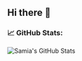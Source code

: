 ## Hi there 👋

### 📈 GitHub Stats:
![Samia's GitHub Stats](https://github-readme-stats.vercel.app/api?username=samia-nusrat&show_icons=true&theme=radical)

